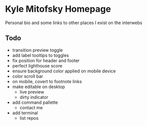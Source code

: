 # Kyle Mitofsky Homepage

Personal bio and some links to other places I exist on the interwebs


## Todo

* transition preview toggle
* add label tooltips to toggles
* fix position for header and footer
* perfect lighthouse score
* ensure background color applied on mobile device
* color scroll bar
* on mobile, covert to footnote links
* make editable on desktop
  * live preview
  * dirty indicator
* add command pallette
  * contact me
* add terminal
  * list repos

